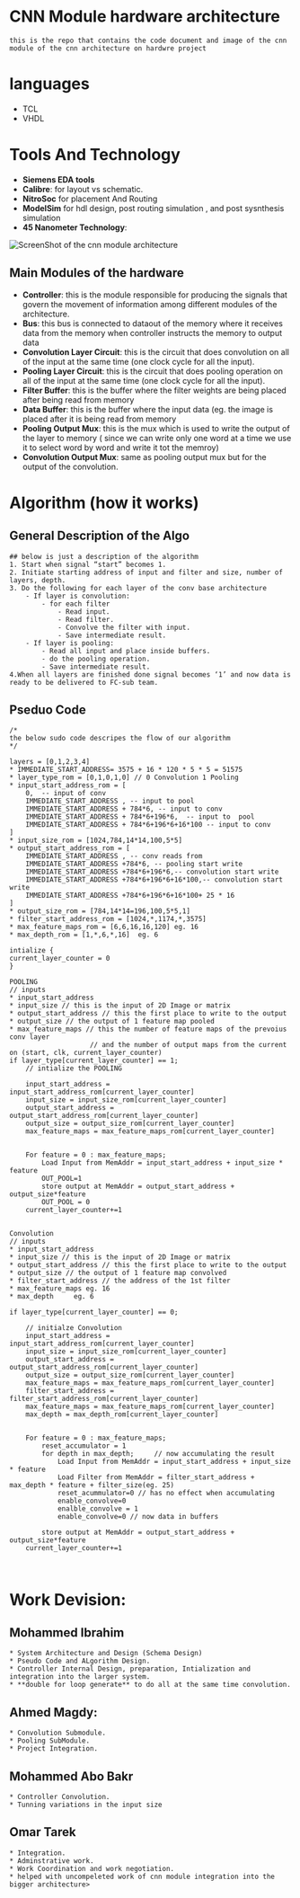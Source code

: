 # CNN Module hardware architecture
`
this is the repo that contains the code document and image of the cnn module of the cnn architecture on hardwre project
`
# languages
* TCL
* VHDL
# Tools And Technology
* **Siemens EDA tools**
* **Calibre**: for layout vs schematic.
* **NitroSoc** for placement And Routing
* **ModelSim** for hdl design, post routing simulation , and post sysnthesis simulation 
* **45 Nanometer Technology**: 

![ScreenShot of the cnn module architecture](https://github.com/marait123/CNN_Project/blob/master/cnn_module/doc-images/cnn_schema.JPG?raw=true)
## Main Modules of the hardware 
* **Controller**: this is the module responsible for producing the signals that govern the movement of information among different modules of the architecture.
* **Bus**: this bus is connected to dataout of the memory where it receives data from the memory when controller instructs the memory to output data
* **Convolution Layer Circuit**: this is the circuit that does convolution on all of the input at the same time (one clock cycle for all the input). 
* **Pooling Layer Circuit**: this is the circuit that does pooling operation on all of the input at the same time (one clock cycle for all the input). 
* **Filter Buffer**: this is the buffer where the filter weights are being placed after being read from memory
* **Data Buffer**: this is the buffer where the input data (eg. the image is placed after it is being read from memory
* **Pooling Output Mux**: this is the mux which is used to write the output of the layer to memory ( since we can write only one word at a time we use it to select word by word and write it tot the memroy)
* **Convolution Output Mux**: same as pooling output mux but for the output of the convolution.
# Algorithm (how it works)
## General Description of the Algo
	## below is just a description of the algorithm
	1. Start when signal “start” becomes 1.
	2. Initiate starting address of input and filter and size, number of layers, depth.
	3. Do the following for each layer of the conv base architecture
		- If layer is convolution:
			- for each filter
				- Read input.
				- Read filter.
				- Convolve the filter with input.
				- Save intermediate result.
		- If layer is pooling:
			- Read all input and place inside buffers.
			- do the pooling operation.
			- Save intermediate result.
	4.When all layers are finished done signal becomes ‘1’ and now data is ready to be delivered to FC-sub team.

## Pseduo  Code
```
/*
the below sudo code descripes the flow of our algorithm
*/

layers = [0,1,2,3,4]
* IMMEDIATE_START_ADDRESS= 3575 + 16 * 120 * 5 * 5 = 51575
* layer_type_rom = [0,1,0,1,0] // 0 Convolution 1 Pooling
* input_start_address_rom = [
	0,	-- input of conv
	IMMEDIATE_START_ADDRESS , -- input to pool
	IMMEDIATE_START_ADDRESS + 784*6, -- input to conv
	IMMEDIATE_START_ADDRESS + 784*6+196*6,	-- input to  pool 
	IMMEDIATE_START_ADDRESS + 784*6+196*6+16*100 -- input to conv
] 
* input_size_rom = [1024,784,14*14,100,5*5] 
* output_start_address_rom = [
	IMMEDIATE_START_ADDRESS , -- conv reads from
	IMMEDIATE_START_ADDRESS +784*6, -- pooling start write
	IMMEDIATE_START_ADDRESS +784*6+196*6,-- convolution start write
	IMMEDIATE_START_ADDRESS +784*6+196*6+16*100,-- convolution start write
	IMMEDIATE_START_ADDRESS +784*6+196*6+16*100+ 25 * 16
] 
* output_size_rom = [784,14*14=196,100,5*5,1] 
* filter_start_address_rom = [1024,*,1174,*,3575] 
* max_feature_maps_rom = [6,6,16,16,120] eg. 16 
* max_depth_rom = [1,*,6,*,16] 	eg. 6

intialize {
current_layer_counter = 0
}

POOLING 
// inputs
* input_start_address
* input_size // this is the input of 2D Image or matrix
* output_start_address // this the first place to write to the output
* output_size // the output of 1 feature map pooled
* max_feature_maps // this the number of feature maps of the prevoius conv layer
					// and the number of output maps from the current
on (start, clk, current_layer_counter)
if layer_type[current_layer_counter] == 1;
	// intialize the POOLING

	input_start_address = input_start_address_rom[current_layer_counter]
	input_size = input_size_rom[current_layer_counter]
	output_start_address = output_start_address_rom[current_layer_counter]
	output_size = output_size_rom[current_layer_counter]
	max_feature_maps = max_feature_maps_rom[current_layer_counter]


	For feature = 0 : max_feature_maps;
		Load Input from MemAddr = input_start_address + input_size * feature 
		OUT_POOL=1
		store output at MemAddr = output_start_address + output_size*feature
		OUT_POOL = 0
	current_layer_counter+=1


Convolution 
// inputs
* input_start_address
* input_size // this is the input of 2D Image or matrix
* output_start_address // this the first place to write to the output
* output_size // the output of 1 feature map convolved
* filter_start_address // the address of the 1st filter
* max_feature_maps eg. 16 
* max_depth 	eg. 6

if layer_type[current_layer_counter] == 0;

	// initialze Convolution	
	input_start_address = input_start_address_rom[current_layer_counter]
	input_size = input_size_rom[current_layer_counter]
	output_start_address = output_start_address_rom[current_layer_counter]
	output_size = output_size_rom[current_layer_counter]
	max_feature_maps = max_feature_maps_rom[current_layer_counter]
	filter_start_address = filter_start_address_rom[current_layer_counter]
	max_feature_maps = max_feature_maps_rom[current_layer_counter]
	max_depth = max_depth_rom[current_layer_counter]


	For feature = 0 : max_feature_maps;
		reset_accumulator = 1
		for depth in max_depth;		// now accumulating the result
			Load Input from MemAddr = input_start_address + input_size * feature 
			Load Filter from MemAddr = filter_start_address + max_depth * feature + filter_size(eg. 25)
			reset_acummulator=0	// has no effect when accumulating
			enable_convolve=0
			enalble_convolve = 1
			enable_convolve=0 // now data in buffers
			
		store output at MemAddr = output_start_address + output_size*feature
	current_layer_counter+=1

	
```
# Work Devision:
## Mohammed Ibrahim
	* System Architecture and Design (Schema Design) 
	* Pseudo Code and ALgorithm Design.
	* Controller Internal Design, preparation, Intialization and integration into the larger system.
	* **double for loop generate** to do all at the same time convolution.
## Ahmed Magdy:
	* Convolution Submodule.
	* Pooling SubModule.
	* Project Integration.
## Mohammed Abo Bakr
	* Controller Convolution.
	* Tunning variations in the input size
## Omar Tarek
	* Integration.
	* Adminstrative work.
	* Work Coordination and work negotiation.
	* helped with uncompeleted work of cnn module integration into the bigger architecture>